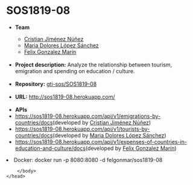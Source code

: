 <!DOCTYPE html>
<html>
    <head>
        <body>
            <h1> SOS1819-08 </h1>
<UL>
<LI><B>Team</B></LI> 
<UL>
    <LI><A HREF= "https://github.com/crijimnun ">Cristian Jiménez Núñez</A></LI>
    <LI><A HREF= "https://github.com/lolilolii ">Maria Dolores López Sánchez</A></LI>
    <LI><A HREF= "https://github.com/felgonmar ">Felix Gonzalez Marín</A></LI>
    
</UL>
<BR>
<LI><B>Project description:</B> Analyze the relationship between tourism, emigration and spending on education / culture.</LI><BR>
<LI><B>Repository:</B> <A HREF= "https://github.com/gti-sos/SOS1819-08 ">gti-sos/SOS1819-08</A></LI><BR>
<LI><B>URL:</B> <A HREF= "http://sos1819-08.herokuapp.com/ ">http://sos1819-08.herokuapp.com/</A></LI><BR>
<LI><B>APIs</B></LI>
<LI><A HREF= "https://documenter.getpostman.com/view/6913613/S17xt6g2">https://sos1819-08.herokuapp.com/api/v1/emigrations-by-countries/docs</A>(developed by <A HREF= "https://github.com/crijimnun ">Cristian Jiménez Núñez</A>)</LI>
    <LI><A HREF= "https://documenter.getpostman.com/view/6926249/S17xt6bi ">https://sos1819-08.herokuapp.com/api/v1/tourists-by-countries/docs</A>(developed by <A HREF= "https://github.com/lolilolii ">Maria Dolores López Sánchez</A>)</LI>
    <LI><A HREF= "https://documenter.getpostman.com/view/6911989/S17xt6bh ">https://sos1819-08.herokuapp.com/api/v1/expenses-of-countries-in-education-and-culture/docs</A>(developed by <A HREF= "https://github.com/felgonmar ">Felix Gonzalez Marín</A>)</LI>
    
</UL>
<LI>Docker: docker run -p 8080:8080 -d felgonmar/sos1819-08</LI>

        </body>
    </head>
</html>